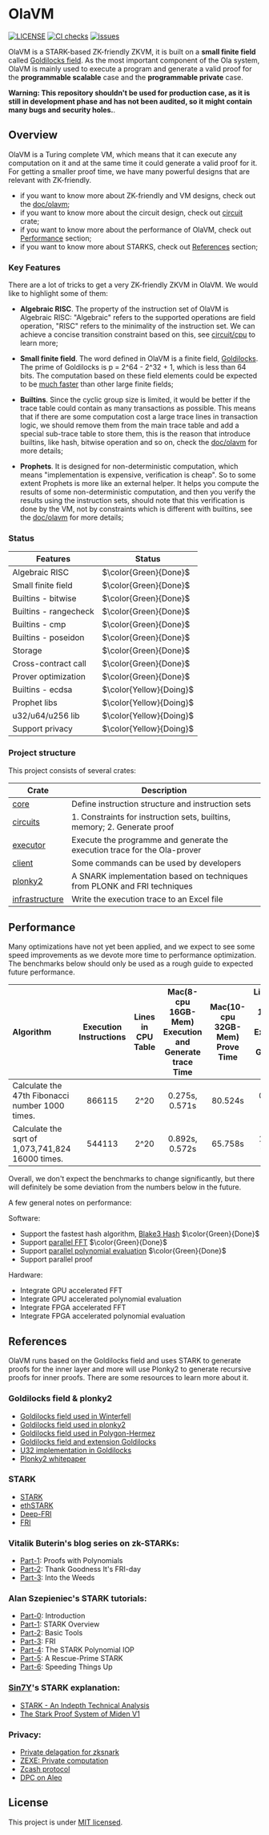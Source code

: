 # OlaVM

[![LICENSE](https://img.shields.io/badge/license-MIT-blue.svg)](https://github.com/Sin7Y/olavm/blob/main/LICENSE)
[![CI checks](https://github.com/Sin7Y/olavm/actions/workflows/rust.yml/badge.svg)](https://github.com/Sin7Y/olavm/actions/workflows/unit_test.yml)
[![issues](https://img.shields.io/github/issues/Sin7Y/olavm)](https://github.com/Sin7Y/olavm/issues?q=is%3Aopen)

OlaVM is a STARK-based ZK-friendly ZKVM, it is built on a **small finite field** called [Goldilocks field](https://github.com/mir-protocol/plonky2/blob/main/field/src/goldilocks_field.rs). As the most important component of the Ola system, OlaVM is mainly used to execute a program and generate a valid proof for the **programmable scalable** case and the **programmable private** case.

**Warning: This repository shouldn't be used for production case, as it is still in development phase and has not been audited, so it might contain many bugs and security holes.**.

## Overview

OlaVM is a Turing complete VM, which means that it can execute any computation on it and at the same time it could generate a valid proof for it. For getting a smaller proof time, we have many powerful designs that are relevant with ZK-friendly.

- if you want to know more about ZK-friendly and VM designs, check out the [doc/olavm](https://github.com/Sin7Y/olavm/blob/main/docs/olavm/olavm_sepc.pdf);
- if you want to know more about the circuit design, check out [circuit](circuits) crate;
- if you want to know more about the performance of OlaVM, check out [Performance](#performance) section;
- if you want to know more about STARKS, check out [References](#references) section;

### Key Features

There are a lot of tricks to get a very ZK-friendly ZKVM in OlaVM. We would like to highlight some of them:

- **Algebraic RISC**. The property of the instruction set of OlaVM is Algebraic RISC: "Algebraic" refers to the supported operations are field operation, "RISC" refers to the minimality of the instruction set. We can achieve a concise transition constraint based on this, see [circuit/cpu](https://github.com/Sin7Y/olavm/tree/main/circuits/src/cpu) to learn more;

- **Small finite field**. The word defined in OlaVM is a finite field, [Goldilocks](https://github.com/mir-protocol/plonky2/blob/main/field/src/goldilocks_field.rs). The prime of Goldilocks is p = 2^64 - 2^32 + 1, which is less than 64 bits. The computation based on these field elements could be expected to be [much faster]((https://twitter.com/rel_zeta_tech/status/1622984483359129601)) than other large finite fields;

- **Builtins**. Since the cyclic group size is limited, it would be better if the trace table could contain as many transactions as possible. This means that if there are some computation cost a large trace lines in transaction logic, we should remove them from the main trace table and add a special sub-trace table to store them, this is the reason that introduce builtins, like hash, bitwise operation and so on, check the [doc/olavm](https://github.com/Sin7Y/olavm/blob/main/docs/olavm/olavm_sepc.pdf) for more details;

- **Prophets**. It is designed for non-deterministic computation, which means "implementation is expensive, verification is cheap". So to some extent Prophets is more like an external helper. It helps you compute the results of some non-deterministic computation, and then you verify the results using the instruction sets, should note that this verification is done by the VM, not by constraints which is different with builtins, see the [doc/olavm](https://github.com/Sin7Y/olavm/blob/main/docs/olavm/olavm_sepc.pdf) for more details;

### Status

| Features              | Status                  |
| --------------------- | ----------------------- |
| Algebraic RISC        | $\color{Green}{Done}$   |
| Small finite field    | $\color{Green}{Done}$   |
| Builtins - bitwise    | $\color{Green}{Done}$   |
| Builtins - rangecheck | $\color{Green}{Done}$   |
| Builtins - cmp        | $\color{Green}{Done}$   |
| Builtins - poseidon   | $\color{Green}{Done}$   |
| Storage               | $\color{Green}{Done}$   |
| Cross-contract call   | $\color{Green}{Done}$   |
| Prover optimization   | $\color{Green}{Done}$   |
| Builtins - ecdsa      | $\color{Yellow}{Doing}$ |
| Prophet libs          | $\color{Yellow}{Doing}$ |
| u32/u64/u256 lib      | $\color{Yellow}{Doing}$ |
| Support privacy       | $\color{Yellow}{Doing}$ |

### Project structure

This project consists of several crates:

| Crate                      | Description                                                               |
| -------------------------- | ------------------------------------------------------------------------- |
| [core](core)               | Define instruction structure and instruction sets                         |
| [circuits](circuits)       | 1. Constraints for instruction sets, builtins, memory; 2. Generate proof  |
| [executor](executor)       | Execute the programme and generate the execution trace for the Ola-prover |
| [client](client)           | Some commands can be used by developers                                   |
| [plonky2](plonky2)         | A SNARK implementation based on techniques from PLONK and FRI techniques  |
| [infrastructure](circuits) | Write the execution trace to an Excel file                                |

## Performance

Many optimizations have not yet been applied, and we expect to see some speed improvements as we devote more time to performance optimization. The benchmarks below should only be used as a rough guide to expected future performance.

| Algorithm                                        | Execution Instructions | Lines in CPU Table | Mac(8-cpu 16GB-Mem) Execution and Generate trace Time | Mac(10-cpu 32GB-Mem) Prove Time | Linux(64-cpu 128GB-Mem) Execution and Generate Trace Time | Linux(64-cpu 128GB-Mem) Prove Time |
|:-------------------------------------------------| :--------------------: |:------------------:|:-----------------------------------------------------:|:-------------------------------:|:---------------------------------------------------------:|:----------------------------------:|
| Calculate the 47th Fibonacci number 1000 times.  |         866115         |        2^20        |                    0.275s, 0.571s                     |             80.524s             |                       0.315s, 0.95s                       |              39.767 s              |
| Calculate the sqrt of 1,073,741,824 16000 times. |         544113         |        2^20        |                    0.892s, 0.572s                     |             65.758s             |                      1.185s, 0.955s                       |              29.935 s              |

Overall, we don't expect the benchmarks to change significantly, but there will definitely be some deviation from the numbers below in the future.

A few general notes on performance:

Software:

- Support the fastest hash algorithm, [Blake3 Hash](https://github.com/BLAKE3-team/BLAKE3-specs/blob/master/blake3.pdf) $\color{Green}{Done}$
- Support [parallel FFT](https://github.com/facebook/winterfell/tree/main/math/src/fft) $\color{Green}{Done}$
- Support [parallel polynomial evaluation](https://github.com/facebook/winterfell/tree/main/math/src/fft) $\color{Green}{Done}$
- Support parallel proof

Hardware:

- Integrate GPU accelerated FFT
- Integrate GPU accelerated polynomial evaluation
- Integrate FPGA accelerated FFT
- Integrate FPGA accelerated polynomial evaluation

## References

OlaVM runs based on the Goldilocks field and uses STARK to generate proofs for the inner layer and more will use Plonky2 to generate recursive proofs for inner proofs. There are some resources to learn more about it.

### Goldilocks field & plonky2

- [Goldilocks field used in Winterfell](https://github.com/novifinancial/winterfell/blob/main/math/src/field/f64/mod.rs)
- [Goldilocks field used in plonky2](https://github.com/mir-protocol/plonky2/blob/main/field/src/goldilocks_field.rs)
- [Goldilocks field used in Polygon-Hermez](https://github.com/0xPolygonHermez/goldilocks)
- [Goldilocks field and extension Goldilocks](https://cronokirby.com/notes/2022/09/the-goldilocks-field/)
- [U32 implementation in Goldilocks](https://hackmd.io/@bobbinth/H1aCWWy7F)
- [Plonky2 whitepaper](https://github.com/mir-protocol/plonky2/blob/main/plonky2/plonky2.pdf)

### STARK

- [STARK](https://eprint.iacr.org/2018/046.pdf)
- [ethSTARK](https://eprint.iacr.org/2021/582.pdf)
- [Deep-FRI](https://arxiv.org/pdf/1903.12243.pdf)
- [FRI](https://drops.dagstuhl.de/opus/volltexte/2018/9018/pdf/LIPIcs-ICALP-2018-14.pdf)

### Vitalik Buterin's blog series on zk-STARKs:

- [Part-1](https://vitalik.ca/general/2017/11/09/starks_part_1.html): Proofs with Polynomials
- [Part-2](https://vitalik.ca/general/2017/11/22/starks_part_2.html): Thank Goodness It's FRI-day
- [Part-3](https://vitalik.ca/general/2018/07/21/starks_part_3.html): Into the Weeds

### Alan Szepieniec's STARK tutorials:

- [Part-0](https://aszepieniec.github.io/stark-anatomy/): Introduction
- [Part-1](https://aszepieniec.github.io/stark-anatomy/overview): STARK Overview
- [Part-2](https://aszepieniec.github.io/stark-anatomy/basic-tools): Basic Tools
- [Part-3](https://aszepieniec.github.io/stark-anatomy/fri): FRI
- [Part-4](https://aszepieniec.github.io/stark-anatomy/stark): The STARK Polynomial IOP
- [Part-5](https://aszepieniec.github.io/stark-anatomy/rescue-prime): A Rescue-Prime STARK
- [Part-6](https://aszepieniec.github.io/stark-anatomy/faster): Speeding Things Up

### [Sin7Y](https://twitter.com/Sin7y_Labs)'s STARK explanation:

- [STARK - An Indepth Technical Analysis](https://hackmd.io/@sin7y/HktwgoeKq)
- [The Stark Proof System of Miden V1](https://hackmd.io/@sin7y/HkIELMUu9)

### Privacy:
- [Private delagation for zksnark](https://www.youtube.com/watch?v=mFzwp8gGn-E)
- [ZEXE: Private computation](https://eprint.iacr.org/2018/962.pdf)
- [Zcash protocol](https://github.com/zcash/zips/blob/main/protocol/protocol.pdf)
- [DPC on Aleo](https://www.youtube.com/watch?v=uMmAUssK-PA&t=1705s)

## License

This project is under [MIT licensed](./LICENSE).

